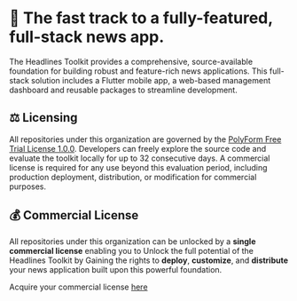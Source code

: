 # 🚀 The fast track to a fully-featured, full-stack news app.

The Headlines Toolkit provides a comprehensive, source-available foundation for building robust and feature-rich news applications. This full-stack solution includes a Flutter mobile app, a web-based management dashboard and reusable packages to streamline development.

## ⚖️ Licensing

All repositories under this organization are governed by the [PolyForm Free Trial License 1.0.0](https://polyformproject.org/licenses/free-trial/1.0.0). Developers can freely explore the source code and evaluate the toolkit locally for up to 32 consecutive days. A commercial license is required for any use beyond this evaluation period, including production deployment, distribution, or modification for commercial purposes.

## 💰 Commercial License

All repositories under this organization can be unlocked by a **single commercial license** enabling you to Unlock the full potential of the Headlines Toolkit by Gaining the rights to **deploy**, **customize**, and **distribute** your news application built upon this powerful foundation.

Acquire your commercial license [here]()
